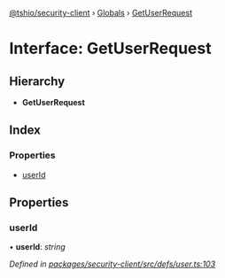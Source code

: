 [@tshio/security-client](../README.md) › [Globals](../globals.md) › [GetUserRequest](getuserrequest.md)

# Interface: GetUserRequest

## Hierarchy

* **GetUserRequest**

## Index

### Properties

* [userId](getuserrequest.md#markdown-header-userid)

## Properties

###  userId

• **userId**: *string*

*Defined in [packages/security-client/src/defs/user.ts:103](https://github.com/TheSoftwareHouse/rad-modules-tools/blob/afe5496/packages/security-client/src/defs/user.ts#L103)*

